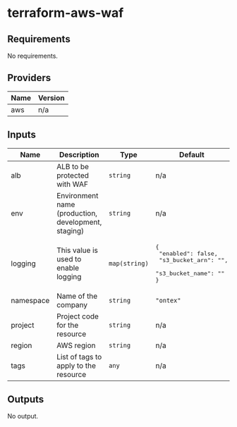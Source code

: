 # terraform-aws-waf

## Requirements

No requirements.

## Providers

| Name | Version |
|------|---------|
| aws | n/a |

## Inputs

| Name | Description | Type | Default | Required |
|------|-------------|------|---------|:--------:|
| alb | ALB to be protected with WAF | `string` | n/a | yes |
| env | Environment name (production, development, staging) | `string` | n/a | yes |
| logging | This value is used to enable logging | `map(string)` | <pre>{<br>  "enabled": false,<br>  "s3_bucket_arn": "",<br>  "s3_bucket_name": ""<br>}</pre> | no |
| namespace | Name of the company | `string` | `"ontex"` | no |
| project | Project code for the resource | `string` | n/a | yes |
| region | AWS region | `string` | n/a | yes |
| tags | List of tags to apply to the resource | `any` | n/a | yes |

## Outputs

No output.

